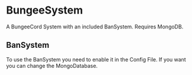 # BungeeSystem
A BungeeCord System with an included BanSystem. Requires MongoDB.
<h2>BanSystem</h2>
To use the BanSystem you need to enable it in the Config File. If you want you can change the MongoDatabase.
